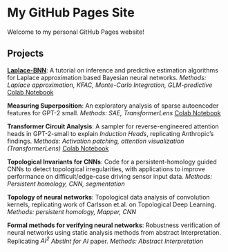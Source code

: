 # My GitHub Pages Site

Welcome to my personal GitHub Pages website!


## Projects


[**Laplace-BNN**](https://github.com/romiebanerjee/laplace/blob/master/tutorial.ipynb): A tutorial on inference and predictive estimation algorithms for Laplace approximation based Bayesian neural networks. *Methods: Laplace approximation, KFAC, Monte-Carlo Integration, GLM-predictive*
[Colab Notebook](https://drive.google.com/file/d/1EvHZd3a8t9Gbj5gFonLxduKdbXEZ9ud3/view?usp=sharing)

**Measuring Superposition**: An exploratory analysis of sparse autoencoder features for GPT-2 small. *Methods: SAE, TransformerLens*
[Colab Notebook]()

**Transformer Circuit Analysis**: A sampler for reverse-engineered attention heads in GPT-2-small to explain *Induction Heads*, replicating Anthropic’s findings. *Methods: Activation patching, attention visualization (TransformerLens)* 
[Colab Notebook]()

**Topological Invariants for CNNs**: Code for a persistent-homology guided CNNs to detect topological irregularities, with applications to improve performance on difficult/edge-case driving sensor input data. *Methods: Persistent homology, CNN, segmentation*

**Topology of neural networks**: Topological data analysis of convolution kernels, replicating work of Carlsson et.al. on Topological Deep Learning. *Methods: persistent homology, Mapper, CNN*

**Formal methods for verifying neural networks**: Robustness verification of neural networks using static analysis methods from abstract Interpretation. Replicating *$AI^2$ AbstInt for AI* paper. *Methods: Abstract Interpretation* 




